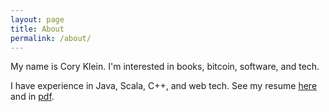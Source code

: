 ```yaml
---
layout: page
title: About
permalink: /about/
---
```


My name is Cory Klein. I'm interested in books, bitcoin, software, and tech.

I have experience in Java, Scala, C++, and web tech. See my resume [here](resume) and in [pdf](resume.pdf).

